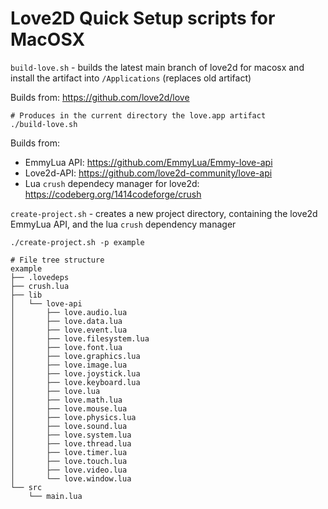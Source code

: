 # Love2D Quick Setup scripts for MacOSX

`build-love.sh` - builds the latest main branch of love2d for macosx and install the artifact into `/Applications` (replaces old artifact)

Builds from: https://github.com/love2d/love
```
# Produces in the current directory the love.app artifact
./build-love.sh
```

Builds from:
- EmmyLua API: https://github.com/EmmyLua/Emmy-love-api
- Love2d-API: https://github.com/love2d-community/love-api
- Lua `crush` dependecy manager for love2d: https://codeberg.org/1414codeforge/crush

`create-project.sh` - creates a new project directory, containing the love2d EmmyLua API, and the lua `crush` dependency manager
```
./create-project.sh -p example

# File tree structure
example
├── .lovedeps
├── crush.lua
├── lib
│   └── love-api
│       ├── love.audio.lua
│       ├── love.data.lua
│       ├── love.event.lua
│       ├── love.filesystem.lua
│       ├── love.font.lua
│       ├── love.graphics.lua
│       ├── love.image.lua
│       ├── love.joystick.lua
│       ├── love.keyboard.lua
│       ├── love.lua
│       ├── love.math.lua
│       ├── love.mouse.lua
│       ├── love.physics.lua
│       ├── love.sound.lua
│       ├── love.system.lua
│       ├── love.thread.lua
│       ├── love.timer.lua
│       ├── love.touch.lua
│       ├── love.video.lua
│       └── love.window.lua
└── src
    └── main.lua
```